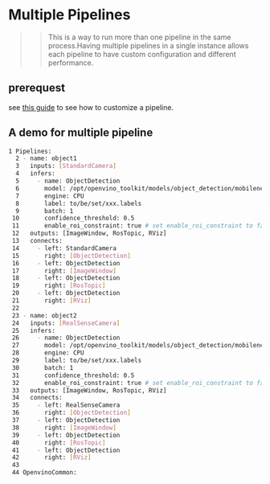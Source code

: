 # Multiple Pipelines
>> This is a way to run more than one pipeline in the same process.Having multiple pipelines in a single instance allows each pipeline to have custom configuration and different performance.

## prerequest
see [this guide](https://github.com/RachelRen05/Openvino_readme/blob/master/doc/tables_of_contents/tutorials/configuration_file_customization.md) to see how to customize a pipeline.

## A demo for multiple pipeline
```bash
1 Pipelines:
  2 - name: object1
  3   inputs: [StandardCamera]
  4   infers:
  5     - name: ObjectDetection
  6       model: /opt/openvino_toolkit/models/object_detection/mobilenet-ssd/caffe/output/FP32/mobilenet-ssd.xml
  7       engine: CPU
  8       label: to/be/set/xxx.labels
  9       batch: 1
 10       confidence_threshold: 0.5
 11       enable_roi_constraint: true # set enable_roi_constraint to false if you don't want to make the inferred ROI (region of interest) constrained into the camera frame
 12   outputs: [ImageWindow, RosTopic, RViz]
 13   connects:
 14     - left: StandardCamera
 15       right: [ObjectDetection]
 16     - left: ObjectDetection
 17       right: [ImageWindow]
 18     - left: ObjectDetection
 19       right: [RosTopic]
 20     - left: ObjectDetection
 21       right: [RViz]
 22 
 23 - name: object2
 24   inputs: [RealSenseCamera]
 25   infers:
 26     - name: ObjectDetection
 27       model: /opt/openvino_toolkit/models/object_detection/mobilenet-ssd/caffe/output/FP32/mobilenet-ssd.xml
 28       engine: CPU
 29       label: to/be/set/xxx.labels
 30       batch: 1
 31       confidence_threshold: 0.5
 32       enable_roi_constraint: true # set enable_roi_constraint to false if you don't want to make the inferred ROI (region of interest) constrained into the camera frame
 33   outputs: [ImageWindow, RosTopic, RViz]
 34   connects:
 35     - left: RealSenseCamera
 36       right: [ObjectDetection]
 37     - left: ObjectDetection
 38       right: [ImageWindow]
 39     - left: ObjectDetection
 40       right: [RosTopic]
 41     - left: ObjectDetection
 42       right: [RViz]
 43 
 44 OpenvinoCommon:

```
